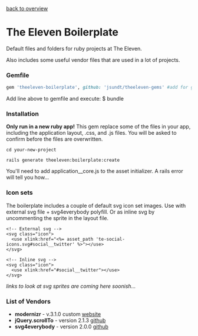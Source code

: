 [back to overview](../../../tree/feature/mark2#the-eleven-gems)


# The Eleven Boilerplate
Default files and folders for ruby projects at The Eleven.

Also includes some useful vendor files that are used in a lot of projects.


### Gemfile

```ruby
gem 'theeleven-boilerplate', github: 'jsundt/theeleven-gems' #add for generator
```

Add line above to gemfile and execute: $ bundle


### Installation

**Only run in a new ruby app!**
This gem replace some of the files in your app, including the application layout, .css, and .js files. You will be asked to confirm before the files are overwritten.

```
cd your-new-project

rails generate theeleven:boilerplate:create
```

You'll need to add application__core.js to the asset initializer. A rails error will tell you how...


### Icon sets

The boilerplate includes a couple of default svg icon set images. Use with external svg file + svg4everybody polyfill. Or as inline svg by uncommenting the sprite in the layout file.

```erb
<!-- External svg -->
<svg class="icon">
  <use xlink:href="<%= asset_path 'te-social-icons.svg#social__twitter' %>"></use>
</svg>

<!-- Inline svg -->
<svg class="icon">
  <use xlink:href="#social__twitter"></use>
</svg>
```

*links to look at svg sprites are coming here soonish...*


### List of Vendors

* **modernizr** - v.3.1.0 custom [website](https://modernizr.com/)
* **jQuery.scrollTo** - version 2.1.3 [github](https://github.com/flesler/jquery.scrollTo)
* **svg4everybody** - version 2.0.0 [github](https://github.com/jonathantneal/svg4everybody)
